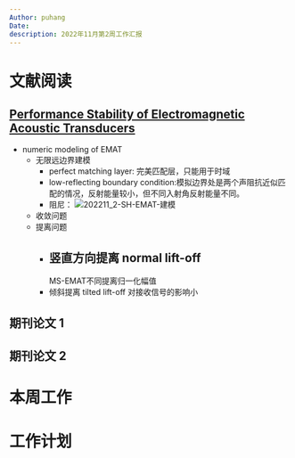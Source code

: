 ```yaml
---
Author: puhang
Date:
description: 2022年11月第2周工作汇报
---
```

# 文献阅读
## [Performance Stability of Electromagnetic Acoustic Transducers](https://pan.baidu.com/s/17-SZgX-wREnS3NDB2vSe_A?pwd=1111)
- numeric modeling of EMAT
  - 无限远边界建模
    - perfect matching layer: 完美匹配层，只能用于时域
    - low-reflecting boundary condition:模拟边界处是两个声阻抗近似匹配的情况，反射能量较小，但不同入射角反射能量不同。
    - 阻尼：
  ![202211_2-SH-EMAT-建模](https://jsdelivr.pai233.top/gh/puhang/picBed-01/weeklyReports/202211_2-SH-EMAT-建模.png)
  - 收敛问题
  - 提离问题
    - 竖直方向提离 normal lift-off
      - 
        MS-EMAT不同提离归一化幅值
    - 倾斜提离 tilted lift-off
        对接收信号的影响小
## 期刊论文 1
## 期刊论文 2

# 本周工作

# 工作计划